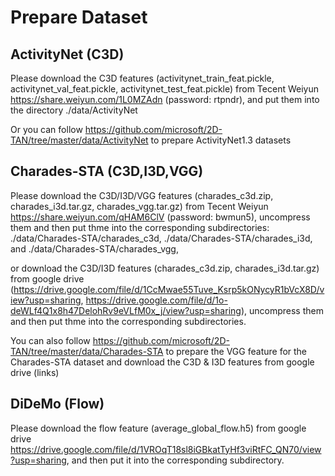 # Prepare Dataset

## ActivityNet (C3D)
Please download the C3D features (activitynet_train_feat.pickle, activitynet_val_feat.pickle, activitynet_test_feat.pickle) from Tecent Weiyun https://share.weiyun.com/1L0MZAdn (password: rtpndr), and put them into the directory ./data/ActivityNet

Or you can follow https://github.com/microsoft/2D-TAN/tree/master/data/ActivityNet to prepare ActivityNet1.3 datasets



## Charades-STA (C3D,I3D,VGG)
Please download the C3D/I3D/VGG features (charades_c3d.zip, charades_i3d.tar.gz, charades_vgg.tar.gz) from Tecent Weiyun https://share.weiyun.com/qHAM6ClV (password: bwmun5), uncompress them and then put thme into the corresponding subdirectories: ./data/Charades-STA/charades_c3d, ./data/Charades-STA/charades_i3d, and ./data/Charades-STA/charades_vgg,

or download the C3D/I3D features (charades_c3d.zip, charades_i3d.tar.gz) from google drive (https://drive.google.com/file/d/1CcMwae55Tuve_Ksrp5kONycyR1bVcX8D/view?usp=sharing, https://drive.google.com/file/d/1o-deWLf4Q1x8h47DelohRv9eVLfM0x_j/view?usp=sharing), uncompress them and then put thme into the corresponding subdirectories.

You can also follow https://github.com/microsoft/2D-TAN/tree/master/data/Charades-STA to prepare the VGG feature for the Charades-STA dataset and download the C3D & I3D features from google drive (links)

## DiDeMo (Flow)
Please download the flow feature (average_global_flow.h5) from google drive https://drive.google.com/file/d/1VROqT18sl8iGBkatTyHf3viRtFC_QN70/view?usp=sharing, and then put it into the corresponding subdirectory.

